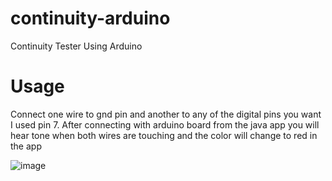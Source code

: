 # continuity-arduino
Continuity Tester Using Arduino
# Usage
Connect one wire to gnd pin and another to any of the digital pins you want I used pin 7. After connecting
with arduino board from the java app you will hear tone when both wires are touching and the color will change to red
in the app

![image](https://github.com/serifpersia/continuity-arduino/assets/62844718/492fb207-ecc6-4cf4-8c99-347241b15880)
